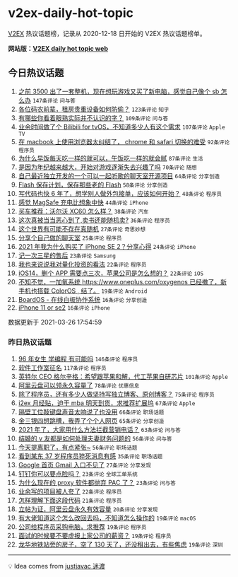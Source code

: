 # v2ex-daily-hot-topic

[V2EX](https://www.v2ex.com/) 热议话题榜，记录从 2020-12-18 日开始的 V2EX 热议话题榜单。

**网站版：[V2EX daily hot topic web](https://boojack.github.io/v2ex-daily-hot-topic-web/)**

## 今日热议话题

<!-- TODAY BEGIN -->

1. [之前 3500 出了一套整机，现在想玩游戏又买了新电脑，感觉自己像个 sb 怎么办](https://www.v2ex.com/t/765249) `147条评论` `问与答`
1. [各位码农前辈，租房贵重设备如何防偷？](https://www.v2ex.com/t/765254) `123条评论` `知乎`
1. [有哪些你看着眼熟实际并不认识的字？](https://www.v2ex.com/t/765262) `109条评论` `问与答`
1. [业余时间做了个 Bilibili for tvOS，不知道多少人有这个需求](https://www.v2ex.com/t/765455) `107条评论` `Apple TV`
1. [在 macbook 上使用浏览器太纠结了， chrome 和 safari 切换的难受](https://www.v2ex.com/t/765288) `92条评论` `程序员`
1. [为什么早饭每天吃一样的就可以，午饭吃一样的就会腻](https://www.v2ex.com/t/765250) `87条评论` `生活`
1. [是因为年纪越来越大，开始对游戏逐渐失去兴趣了吗](https://www.v2ex.com/t/765480) `70条评论` `随想`
1. [自己最近独立开发的一个可以一起听歌的聊天室开源项目](https://www.v2ex.com/t/765354) `64条评论` `分享创造`
1. [Flash 保存计划，保存那些老的 Flash](https://www.v2ex.com/t/765236) `58条评论` `分享创造`
1. [写代码也快 6 年了，想学别人做外包接单，应该如何开始？](https://www.v2ex.com/t/765251) `48条评论` `程序员`
1. [感觉 MagSafe 充电比想象中快](https://www.v2ex.com/t/765242) `44条评论` `iPhone`
1. [买车推荐：沃尔沃 XC60 怎么样？](https://www.v2ex.com/t/765252) `38条评论` `汽车`
1. [这次真被当当恶心到了,卖书还能随机卖?](https://www.v2ex.com/t/765514) `36条评论` `程序员`
1. [这个世界有可能不存在真随机](https://www.v2ex.com/t/765504) `27条评论` `奇思妙想`
1. [分享个自己做的聊天室](https://www.v2ex.com/t/765557) `25条评论` `程序员`
1. [2021 年我为什么购买了 iPhone SE 2？分享心得](https://www.v2ex.com/t/765553) `24条评论` `iPhone`
1. [记一次三星的售后](https://www.v2ex.com/t/765409) `23条评论` `Samsung`
1. [我也来说说我对量化投资的看法](https://www.v2ex.com/t/765477) `22条评论` `程序员`
1. [iOS14，删个 APP 需要点三次，苹果公司是怎么想的？](https://www.v2ex.com/t/765353) `22条评论` `iOS`
1. [不知不觉，一加氧系统 https://www.oneplus.com/oxygenos 已经撤了，新手机也搭载 ColorOS , 结了。](https://www.v2ex.com/t/765322) `19条评论` `Android`
1. [BoardOS - 在线白板协作系统](https://www.v2ex.com/t/765511) `16条评论` `分享创造`
1. [iPhone 11 or se2](https://www.v2ex.com/t/765367) `16条评论` `iPhone`

数据更新于 2021-03-26 17:54:59

<!-- TODAY END -->

### 昨日热议话题

<!-- YESTERDAY BEGIN -->

1. [96 年女生 学编程 有可能吗](https://www.v2ex.com/t/765087) `146条评论` `程序员`
1. [软件工作室征名](https://www.v2ex.com/t/765071) `117条评论` `程序员`
1. [英特尔 CEO 格尔辛格：希望跟苹果和解，代工苹果自研芯片](https://www.v2ex.com/t/764844) `101条评论` `Apple`
1. [阿里云盘可以领永久容量了](https://www.v2ex.com/t/764995) `78条评论` `优惠信息`
1. [除了程序员，还有多少人做坚持写独立博客、原创博客？](https://www.v2ex.com/t/764879) `75条评论` `程序员`
1. [i2ex 月经贴，迫于 mba 明天到货，求推荐扩展坞](https://www.v2ex.com/t/764924) `67条评论` `Apple`
1. [隔壁工位敲键盘声音太响说了也没用](https://www.v2ex.com/t/765091) `66条评论` `职场话题`
1. [金三银四想跳槽，我弄了个个人网页](https://www.v2ex.com/t/764950) `65条评论` `分享创造`
1. [2021 年了，大家用什么方法拦截营销电话？](https://www.v2ex.com/t/764883) `63条评论` `问与答`
1. [结婚的 v 友都是如何处理夫妻财务问题的](https://www.v2ex.com/t/764964) `56条评论` `问与答`
1. [今天提离职了，有点紧张~](https://www.v2ex.com/t/764849) `56条评论` `职场话题`
1. [看到某东 37 岁程序员猝死消息有感](https://www.v2ex.com/t/765093) `35条评论` `职场话题`
1. [Google 首页 Gmail 入口不见了](https://www.v2ex.com/t/765128) `27条评论` `分享发现`
1. [钉钉你可以要点脸吗？](https://www.v2ex.com/t/764943) `23条评论` `全球工单系统`
1. [为什么现在的 proxy 软件都抛弃 PAC 了？](https://www.v2ex.com/t/764913) `23条评论` `问与答`
1. [业余写的项目被人夸了](https://www.v2ex.com/t/764897) `22条评论` `程序员`
1. [怎样理解下面这段代码](https://www.v2ex.com/t/765041) `21条评论` `程序员`
1. [立帖为证，阿里云盘永久有效容量](https://www.v2ex.com/t/765141) `20条评论` `分享发现`
1. [有大佬知道这个怎么改回去吗，不知道怎么操作的](https://www.v2ex.com/t/765162) `19条评论` `macOS`
1. [公司给程序员采购电脑，求推荐](https://www.v2ex.com/t/765125) `19条评论` `程序员`
1. [面试的时候要不要虚报上家公司的薪资？](https://www.v2ex.com/t/765063) `19条评论` `程序员`
1. [龙华地铁站旁的房子，空了 130 天了，还没租出去，有些焦虑](https://www.v2ex.com/t/765003) `19条评论` `深圳`

<!-- YESTERDAY END -->

---

💡 Idea comes from [justjavac 迷渡](https://github.com/justjavac/)
